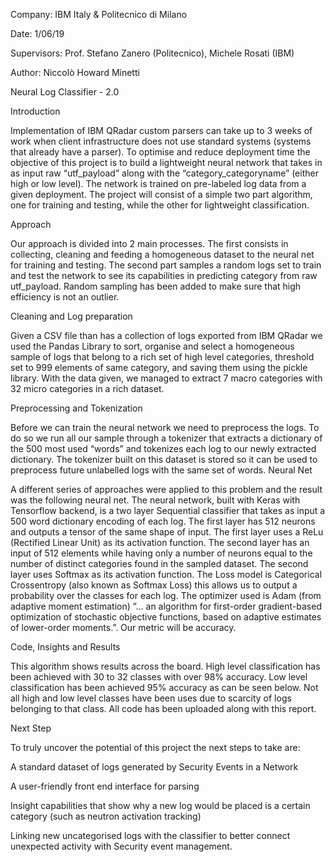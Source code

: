 Company: IBM Italy & Politecnico di Milano

Date: 1/06/19

Supervisors: Prof. Stefano Zanero (Politecnico), Michele Rosati (IBM)

Author: Niccolò Howard Minetti


Neural Log Classifier  - 2.0


Introduction

Implementation of IBM QRadar custom parsers can take up to 3 weeks of work when client infrastructure does not use standard systems (systems that already have a parser). To optimise and reduce deployment time the objective of this project is to build a lightweight neural network that takes in as input raw “utf_payload” along with the “category_categoryname” (either high or low level). The network is trained on pre-labeled log data from a given deployment. The project will consist of a simple two part algorithm, one for training and testing, while the other for lightweight classification.

Approach

Our approach is divided into 2 main processes. The first consists in collecting, cleaning and feeding a homogeneous dataset to the neural net for training and testing. The second part samples a random logs set to train and test the network to see its capabilities in predicting category from raw utf_payload. Random sampling has been added to make sure that high efficiency is not an outlier. 

Cleaning and Log preparation

Given a CSV file than has a collection of logs exported from IBM QRadar we used the Pandas Library to sort, organise and select a homogeneous sample of logs that belong to a rich set of high level categories, threshold set to 999 elements of same category, and saving them using the pickle library. With the data given, we managed to extract 7 macro categories with 32 micro categories in a rich dataset.

Preprocessing and Tokenization

Before we can train the neural network we need to preprocess the logs. To do so we run all our sample through a tokenizer that extracts a dictionary of the 500 most used “words” and tokenizes each log to our newly extracted dictionary. The tokenizer built on this dataset is stored so it can be used to preprocess future unlabelled logs with the same set of words.
Neural Net

A different series of approaches were applied to this problem and the result was the following neural net. The neural network, built with Keras with Tensorflow backend, is a two layer Sequential classifier that takes as input a 500 word dictionary encoding of each log. The first layer has 512 neurons and outputs a tensor of the same shape of input. The first layer uses a ReLu (Rectified Linear Unit) as its activation function. The second layer has an input of 512 elements while having only a number of neurons equal to the number of distinct categories found in the sampled dataset. The second layer uses Softmax as its activation function. The Loss model is Categorical Crossentropy (also known as Softmax Loss) this allows us to output a probability over the classes for each log. The optimizer used is Adam (from adaptive moment estimation) ”… an algorithm for first-order gradient-based optimization of stochastic objective functions, based on adaptive estimates of lower-order moments.”. Our metric will be accuracy.


Code, Insights and Results

This algorithm shows results across the board. High level classification has been achieved with 30 to 32 classes with over 98% accuracy. Low level classification has been achieved 95% accuracy as can be seen below.
Not all high and low level classes have been uses due to scarcity of logs belonging to that class. 
All code has been uploaded along with this report.

Next Step

To truly uncover the potential of this project the next steps to take are:

A standard dataset of logs generated by Security Events in a Network

A user-friendly front end interface for parsing

Insight capabilities that show why a new log would be placed is a certain category (such as neutron activation tracking)

Linking new uncategorised logs with the classifier to better connect unexpected activity with Security event management.
